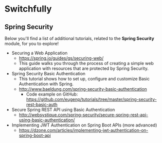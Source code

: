 # Switchfully

## Spring Security

Below you'll find a list of additional tutorials, related to the
**Spring Security** module, for you to explore!

- Securing a Web Application
    - https://spring.io/guides/gs/securing-web/
    - This guide walks you through the process of creating a simple web application with resources that are protected by Spring Security.
- Spring Security Basic Authentication
    - This tutorial shows how to set up, configure and customize Basic Authentication with Spring.
    - http://www.baeldung.com/spring-security-basic-authentication
        - Code example on GitHub: https://github.com/eugenp/tutorials/tree/master/spring-security-rest-basic-auth
- Secure Spring REST API using Basic Authentication
    - http://websystique.com/spring-security/secure-spring-rest-api-using-basic-authentication/
- Implementing JWT Authentication on Spring Boot APIs (more advanced)
    - https://dzone.com/articles/implementing-jwt-authentication-on-spring-boot-api